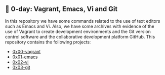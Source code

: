 ## :rocket: 0-day: Vagrant, Emacs, Vi and Git
In this repository we have some commands related to the use of text editors such as Emacs and Vi. Also, we have some archives with evidence of the use of Vagrant to create development environments and the Git version control software and the collaborative development platform GitHub. This repository contains the following projects:

 - [0x00-vagrant](https://github.com/dmhenaopa/holbertonschool-zero_day/tree/master/0x00-vagrant)
 - [0x01-emacs](https://github.com/dmhenaopa/holbertonschool-zero_day/tree/master/0x01-emacs)
 - [0x02-vi](https://github.com/dmhenaopa/holbertonschool-zero_day/tree/master/0x02-vi)
 - [0x03-git](https://github.com/dmhenaopa/holbertonschool-zero_day/tree/master/0x03-git)

<!--stackedit_data:
eyJoaXN0b3J5IjpbLTU1MjAyMTMxNywxNDg1NjAyMDg3XX0=
-->